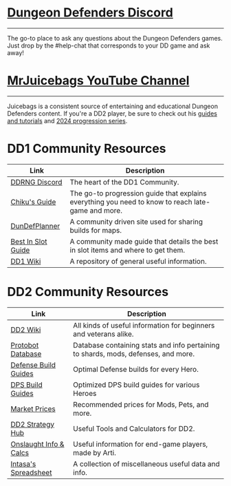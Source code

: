 # [Dungeon Defenders Discord](http://discord.me/dd2)
---

The go-to place to ask any questions about the Dungeon Defenders games. Just drop by the #help-chat that corresponds to your DD game and ask away!

# [MrJuicebags YouTube Channel](https://www.youtube.com/user/MrJuicebags/)
---

Juicebags is a consistent source of entertaining and educational Dungeon Defenders content. If you're a DD2 player, be sure to check out his [guides and tutorials](https://www.youtube.com/playlist?list=PLLsVTZAnioCh9Ryz_cteSVZfODolx1ctY) and [2024 progression series](https://www.youtube.com/playlist?list=PLLsVTZAnioCgiLCCDYrs3ETr7-lSIQIbB).

# **DD1 Community Resources**

| Link                                                                                                      | Description                                                                                        |
|-----------------------------------------------------------------------------------------------------------|----------------------------------------------------------------------------------------------------|
| [DDRNG Discord](https://discord.gg/ddrng)                                                                 | The heart of the DD1 Community.                                                                    |
| [Chiku's Guide](https://steamcommunity.com/sharedfiles/filedetails/?id=2968079729)                        | The go-to progression guide that explains everything you need to know to reach late-game and more. |
| [DunDefPlanner](https://dundefplanner.com/list.php)                                                       | A community driven site used for sharing builds for maps.                                          |
| [Best In Slot Guide](https://docs.google.com/spreadsheets/d/11v0h3LLUDYEkTxvkLVWUzYv8wXvjZ1cPTJJ-o1QqVDM) | A community made guide that details the best in slot items and where to get them.                  |
| [DD1 Wiki](https://dungeondefenders.fandom.com/)                                                          | A repository of general useful information.                                                        |

# **DD2 Community Resources**

| Link                                                                                                            | Description                                                                        |
|-----------------------------------------------------------------------------------------------------------------|------------------------------------------------------------------------------------|
| [DD2 Wiki](http://wiki.dungeondefenders2.com/wiki/Main_Page)                                                    | All kinds of useful information for beginners and veterans alike.                  |
| [Protobot Database](https://bit.ly/Protobot)                                                                    | Database containing stats and info pertaining to shards, mods, defenses, and more. |
| [Defense Build Guides](https://docs.google.com/spreadsheets/d/1sjBA60Fr9ryVnw4FUIMU2AVXbKw395Tdz7j--EAUA1A)     | Optimal Defense builds for every Hero.                                             |
| [DPS Build Guides](https://docs.google.com/spreadsheets/d/14eqaz9FgWAM9jBZagH3araTz0509KvO3x2FssmdHvoA)         | Optimized DPS build guides for various Heroes                                      |
| [Market Prices](https://bit.ly/dd2market)                                                                       | Recommended prices for Mods, Pets, and more.                                       |
| [DD2 Strategy Hub](https://dd2strategyhub.com/)                                                                 | Useful Tools and Calculators for DD2.                                              |
| [Onslaught Info & Calcs](https://docs.google.com/spreadsheets/d/1F7MsIIwdKJhhXrFMbUihtnH1pQnhyW06hX0RG2a-YVQ)   | Useful information for end-game players, made by Arti.                             |
| [Intasa's Spreadsheet](https://docs.google.com/spreadsheets/u/0/d/1fBWuVgAn4gGDUg7WpsgUQgVeD1_qm6HX-tXnaNPtnTs) | A collection of miscellaneous useful data and info.                                |